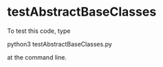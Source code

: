 # testAbstractBaseClasses

To test this code, type

python3 testAbstractBaseClasses.py

at the command line.
